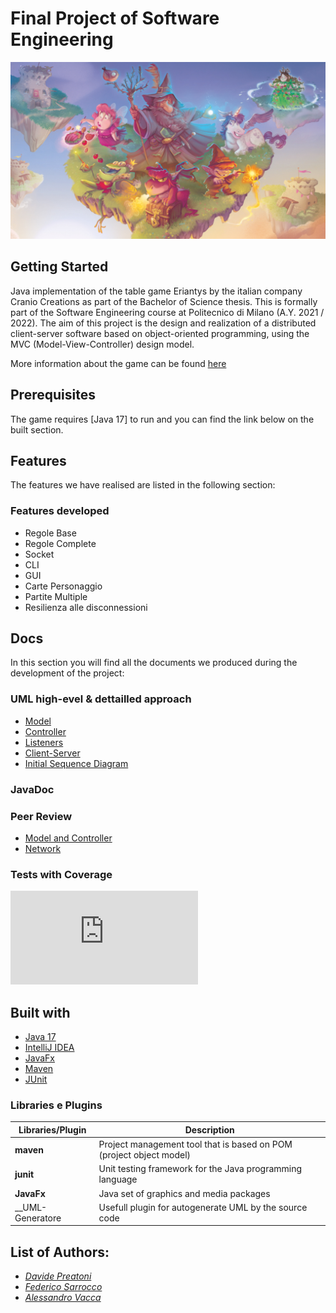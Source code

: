# Final Project of Software Engineering
![picture](src/main/resources/graphics/backgrounds/menu.jpg)
 
## Getting Started
Java implementation of the table game Eriantys by the italian company Cranio Creations as part of the Bachelor of Science thesis. This is formally part of the Software Engineering course at Politecnico di Milano (A.Y. 2021 / 2022).
The aim of this project is the design and realization of a distributed client-server software based on object-oriented programming, using the MVC (Model-View-Controller) design model. 

More information about the game can be found [here](https://www.craniocreations.it/prodotto/eriantys)

## Prerequisites
The game requires [Java 17] to run and you can find the link below on the built section. 

## Features
The features we have realised are listed in the following section:
### Features developed
* Regole Base
* Regole Complete
* Socket
* CLI
* GUI
* Carte Personaggio
* Partite Multiple
* Resilienza alle disconnessioni

## Docs
In this section you will find all the documents we produced during the development of the project:

### UML high-evel & dettailled approach
- [Model](https://github.com/PSV-polimi-2022/ing-sw-2022-preatoni-sarrocco-vacca/tree/main/deliveries/UML/model)
- [Controller](https://github.com/PSV-polimi-2022/ing-sw-2022-preatoni-sarrocco-vacca/tree/main/deliveries/UML/controller)
- [Listeners](https://github.com/PSV-polimi-2022/ing-sw-2022-preatoni-sarrocco-vacca/tree/main/deliveries/UML/listeners)
- [Client-Server](https://github.com/PSV-polimi-2022/ing-sw-2022-preatoni-sarrocco-vacca/tree/main/deliveries/UML/client-server)
- [Initial Sequence Diagram](https://github.com/PSV-polimi-2022/ing-sw-2022-preatoni-sarrocco-vacca/blob/main/deliveries/Sequence%20Diagram/SequenceDiagram_Initial.pdf)

### JavaDoc

### Peer Review
- [Model and Controller](https://github.com/PSV-polimi-2022/ing-sw-2022-preatoni-sarrocco-vacca/blob/main/deliveries/PeerReview/Peer_Review_UML.pdf)
- [Network](https://github.com/PSV-polimi-2022/ing-sw-2022-preatoni-sarrocco-vacca/blob/main/deliveries/PeerReview/Peer_Review_2_Network.pdf)

### Tests with Coverage
![picture](https://github.com/PSV-polimi-2022/ing-sw-2022-preatoni-sarrocco-vacca/blob/main/deliveries/Test%20Coverage/Coverage.pdf)

<a name="built"></a>
## Built with
* [Java 17](https://www.oracle.com/java/technologies/downloads/#java17)
* [IntelliJ IDEA](https://www.jetbrains.com/idea/)
* [JavaFx](https://openjfx.io)
* [Maven](https://maven.apache.org)
* [JUnit](https://junit.org/junit5/)

### Libraries e Plugins
|Libraries/Plugin|Description|
|------------|-----------|
|__maven__|Project management tool that is based on POM (project object model)|
|__junit__|Unit testing framework for the Java programming language|
|__JavaFx__|Java set of graphics and media packages|
|__UML-Generatore|Usefull plugin for autogenerate UML by the source code|


## List of Authors:

 - *[Davide Preatoni](https://github.com/)*
 - *[Federico Sarrocco](https://github.com/)*
 - *[Alessandro Vacca](https://github.com/)*
 

